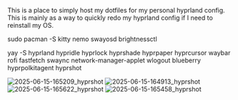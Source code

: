 This is a place to simply host my dotfiles for my personal hyprland config.
This is mainly as a way to quickly redo my hyprland config if I need to reinstall my OS.

sudo pacman -S kitty nemo swayosd brightnessctl

yay -S hyprland hypridle hyprlock hyprshade hyprpaper hyprcursor waybar rofi fastfetch swaync network-manager-applet wlogout blueberry hyprpolkitagent hyprshot

![2025-06-15-165209_hyprshot](https://github.com/user-attachments/assets/b3f6b94e-5278-4e14-a317-7b386fd49b60)
![2025-06-15-164913_hyprshot](https://github.com/user-attachments/assets/a3addd28-d55d-4c76-9984-f6241131a416)
![2025-06-15-165622_hyprshot](https://github.com/user-attachments/assets/2f5e9a1a-8a25-4954-b694-533c45ed169b)
![2025-06-15-165458_hyprshot](https://github.com/user-attachments/assets/f559246b-1045-4145-a0e7-e1265a917e71)
